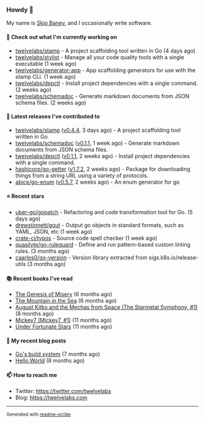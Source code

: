 ### Howdy 👋

My name is [Skip Baney](https://twelvelabs.com), and I occasionally write software.

#### 👷 Check out what I'm currently working on

- [twelvelabs/stamp](https://github.com/twelvelabs/stamp) - A project scaffolding tool written in Go (4 days ago)
- [twelvelabs/stylist](https://github.com/twelvelabs/stylist) - Manage all your code quality tools with a single executable (1 week ago)
- [twelvelabs/generator-app](https://github.com/twelvelabs/generator-app) - App scaffolding generators for use with the stamp CLI. (1 week ago)
- [twelvelabs/depctl](https://github.com/twelvelabs/depctl) - Install project dependencies with a single command. (2 weeks ago)
- [twelvelabs/schemadoc](https://github.com/twelvelabs/schemadoc) - Generate markdown documents from JSON schema files. (2 weeks ago)

#### 🔭 Latest releases I've contributed to

- [twelvelabs/stamp](https://github.com/twelvelabs/stamp) ([v0.4.4](https://github.com/twelvelabs/stamp/releases/tag/v0.4.4), 3 days ago) - A project scaffolding tool written in Go
- [twelvelabs/schemadoc](https://github.com/twelvelabs/schemadoc) ([v0.1.1](https://github.com/twelvelabs/schemadoc/releases/tag/v0.1.1), 1 week ago) - Generate markdown documents from JSON schema files.
- [twelvelabs/depctl](https://github.com/twelvelabs/depctl) ([v0.1.1](https://github.com/twelvelabs/depctl/releases/tag/v0.1.1), 2 weeks ago) - Install project dependencies with a single command.
- [hashicorp/go-getter](https://github.com/hashicorp/go-getter) ([v1.7.2](https://github.com/hashicorp/go-getter/releases/tag/v1.7.2), 2 weeks ago) - Package for downloading things from a string URL using a variety of protocols.
- [abice/go-enum](https://github.com/abice/go-enum) ([v0.5.7](https://github.com/abice/go-enum/releases/tag/v0.5.7), 2 weeks ago) - An enum generator for go

#### ⭐ Recent stars

- [uber-go/gopatch](https://github.com/uber-go/gopatch) - Refactoring and code transformation tool for Go. (5 days ago)
- [drewstinnett/gout](https://github.com/drewstinnett/gout) - Output go objects in standard formats, such as YAML, JSON, etc (1 week ago)
- [crate-ci/typos](https://github.com/crate-ci/typos) - Source code spell checker (1 week ago)
- [quasilyte/go-ruleguard](https://github.com/quasilyte/go-ruleguard) - Define and run pattern-based custom linting rules. (3 months ago)
- [caarlos0/go-version](https://github.com/caarlos0/go-version) - Version library extracted from sigs.k8s.io/release-utils (3 months ago)

#### 📚 Recent books I've read

- [The Genesis of Misery](https://www.goodreads.com/review/show/4961676783?utm_medium=api&amp;utm_source=rss) (6 months ago)
- [The Mountain in the Sea](https://www.goodreads.com/review/show/5027288300?utm_medium=api&amp;utm_source=rss) (6 months ago)
- [August Kitko and the Mechas from Space (The Starmetal Symphony, #1)](https://www.goodreads.com/review/show/5100246985?utm_medium=api&amp;utm_source=rss) (8 months ago)
- [Mickey7 (Mickey7, #1)](https://www.goodreads.com/review/show/4962790910?utm_medium=api&amp;utm_source=rss) (11 months ago)
- [Under Fortunate Stars](https://www.goodreads.com/review/show/4813809207?utm_medium=api&amp;utm_source=rss) (11 months ago)

#### 📜 My recent blog posts

- [Go&#39;s build system](https://twelvelabs.com/2023/01/02/go-build-system/) (7 months ago)
- [Hello World](https://twelvelabs.com/2022/11/20/hello-world/) (8 months ago)

#### 📫 How to reach me

- Twitter: <https://twitter.com/twelvelabs>
- Blog: <https://twelvelabs.com>

---

<sup>Generated with [readme-scribe](https://github.com/muesli/readme-scribe)</sup>
